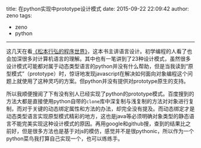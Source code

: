 title: 在python实现中prototype设计模式
date: 2015-09-22 22:09:42
author: zeno
tags:
- zeno
- python
---

这几天在看[《松本行弘的程序世界》](http://www.ituring.com.cn/book/727)，这本书主讲语言设计。初学编程的人看了也会加深很多对计算机语言的理解。其中也有一笔讲到了23种设计模式，虽然很多设计模式可能都对属于动态类型语言的python并没有什么帮助，但是当我读到“原型模式”（prototype）时，惊讶地发现javascript在解决如何面向对象编程这个问题上就使用了这种灵巧的方案。但python并没有提供对prototype原生的支持。

所以我顺便搜阅了下有没有别人已经实现了python的prototype模式。百度搜到的方法大都是直接使用python自带的`clone`库中深复制与浅复制的方法对对象进行复制，而对于关键的动态绑定属性和方法的办法，却完全没有提及。而动态绑定才是动态类型语言实现原型模式精彩的地方，这也是java等必须明确对象类型的静态语言不能完美实现这种设计模式的原因。再用google和github搜，查到的结果比之前好，但是很多方法也是基于对js的模仿，感觉并不是很pythonic，所以作为一个python菜鸟我打算自己实现一个，也可以练练手。
<!-- more -->

<!-- 前几天在程序（水）员（友）群里有人问道在python中对函数如何进行重载，python程序员们都很纳闷“为什么要有重载这个功能？”

的确，对于属于动态类型语言的python来说根本不需要“重载”这个概念，在静态类型语言里，需要重载无非就是针对不同的参数类型以及不同参数的个数调用同一个方法。但是在python里，如果需要实现传入任意个参数你可以这样做`def foo(*x, **y)` -->

